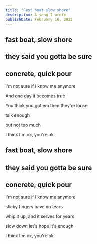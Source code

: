 ```yaml
---
title: "Fast boat slow shore"
description: A song I wrote
publishDate: February 16, 2022
---
```


<h2>fast boat, slow shore</h2>

<h2>they said you gotta be sure</h2>

<h2>concrete, quick pour</h2>

<p>I'm not sure if I know me anymore</p>

<p>And one day it becomes true</p>

<p>You think you got em then they're loose</p>

<p>talk enough</p>

<p>but not too much</p>

<p>I think I'm ok, you're ok</p>

<h2>fast boat, slow shore</h2>

<h2>they said you gotta be sure</h2>

<h2>concrete, quick pour</h2>

<p>I'm not sure if I know me anymore</p>

<p>sticky fingers have no fears</p>
<p>whip it up, and it serves for years</p>

<p>slow down let's hope it's enough</p>

<p>I think I'm ok, you're ok</p>

